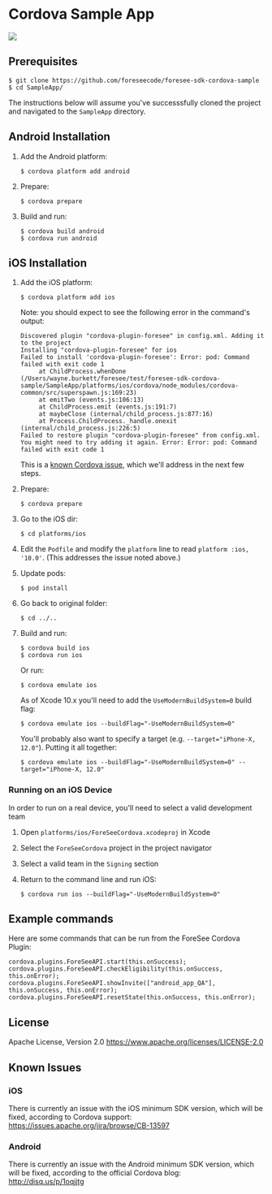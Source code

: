 # Cordova Sample App

![](https://github.com/foreseecode/foresee-sdk-cordova-sample/sample_app_ios.png)

## Prerequisites

```
$ git clone https://github.com/foreseecode/foresee-sdk-cordova-sample
$ cd SampleApp/
```

The instructions below will assume you've successsfully cloned the project and navigated to the `SampleApp` directory.

## Android Installation
1. Add the Android platform:

   `$ cordova platform add android`
1. Prepare:

   `$ cordova prepare`

1. Build and run:

   ```
   $ cordova build android
   $ cordova run android
   ```

## iOS Installation
1. Add the iOS platform: 

   `$ cordova platform add ios`

   Note: you should expect to see the following error in the command's output:

   ```
   Discovered plugin "cordova-plugin-foresee" in config.xml. Adding it to the project
   Installing "cordova-plugin-foresee" for ios
   Failed to install 'cordova-plugin-foresee': Error: pod: Command failed with exit code 1
        at ChildProcess.whenDone (/Users/wayne.burkett/foresee/test/foresee-sdk-cordova-sample/SampleApp/platforms/ios/cordova/node_modules/cordova-common/src/superspawn.js:169:23)
        at emitTwo (events.js:106:13)
        at ChildProcess.emit (events.js:191:7)
        at maybeClose (internal/child_process.js:877:16)
        at Process.ChildProcess._handle.onexit (internal/child_process.js:226:5)
   Failed to restore plugin "cordova-plugin-foresee" from config.xml. You might need to try adding it again. Error: Error: pod: Command failed with exit code 1
   ```

   This is a [known Cordova issue](https://issues.apache.org/jira/browse/CB-13597), which we'll address in the next few steps.
1. Prepare:

   `$ cordova prepare`
1. Go to the iOS dir: 

   `$ cd platforms/ios`
1. Edit the  `Podfile` and modify the `platform` line to read `platform :ios, '10.0'`. (This addresses the issue noted above.)
1. Update pods: 

   `$ pod install`
1. Go back to original folder: 

   `$ cd ../..`
1. Build and run:

   ```
   $ cordova build ios
   $ cordova run ios
   ```

   Or run:
   
   `$ cordova emulate ios`

   As of Xcode 10.x you'll need to add the `UseModernBuildSystem=0` build flag: 

   `$ cordova emulate ios --buildFlag="-UseModernBuildSystem=0"`

   You'll probably also want to specify a target (e.g. `--target="iPhone-X, 12.0"`). Putting it all together:

   `$ cordova emulate ios --buildFlag="-UseModernBuildSystem=0" --target="iPhone-X, 12.0"`

### Running on an iOS Device
In order to run on a real device, you'll need to select a valid development team

1. Open `platforms/ios/ForeSeeCordova.xcodeproj` in Xcode
1. Select the `ForeSeeCordova` project in the project navigator
1. Select a valid team in the `Signing` section
1. Return to the command line and run iOS: 

   `$ cordova run ios --buildFlag="-UseModernBuildSystem=0"`

## Example commands

Here are some commands that can be run from the ForeSee Cordova Plugin:

```
cordova.plugins.ForeSeeAPI.start(this.onSuccess);
cordova.plugins.ForeSeeAPI.checkEligibility(this.onSuccess, this.onError);
cordova.plugins.ForeSeeAPI.showInvite(["android_app_QA"], this.onSuccess, this.onError);
cordova.plugins.ForeSeeAPI.resetState(this.onSuccess, this.onError);
```

## License 
Apache License, Version 2.0 
https://www.apache.org/licenses/LICENSE-2.0

## Known Issues
### iOS
There is currently an issue with the iOS minimum SDK version, which will be fixed, according to Cordova support:  
https://issues.apache.org/jira/browse/CB-13597

### Android
There is currently an issue with the Android minimum SDK version, which will be fixed, according to the official Cordova blog:  
http://disq.us/p/1oqjjtg
